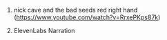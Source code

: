 1. nick cave and the bad seeds red right hand (https://www.youtube.com/watch?v=RrxePKps87k)

2. ElevenLabs Narration
